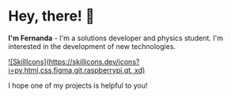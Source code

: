 # Hey, there! 👻
**I'm Fernanda** - I'm a solutions developer and physics student. I'm interested in the development of new technologies.

[![SkillIcons](https://skillicons.dev/icons?i=py,html,css,figma,git,raspberrypi,qt, xd)](https://skillicons.dev)<br/>
<p>I hope one of my projects is helpful to you!</p>

<!--**fernanda3lias/fernanda3lias** is a ✨ _special_ ✨ repository because its `README.md` (this file) appears on your GitHub profile.

Here are some ideas to get you started:

- 🔭 I’m currently working on ...
- 🌱 I’m currently learning ...
- 👯 I’m looking to collaborate on ...
- 🤔 I’m looking for help with ...
- 💬 Ask me about ...
- 📫 How to reach me: ...
- 😄 Pronouns: ...
- ⚡ Fun fact: ...
-->
